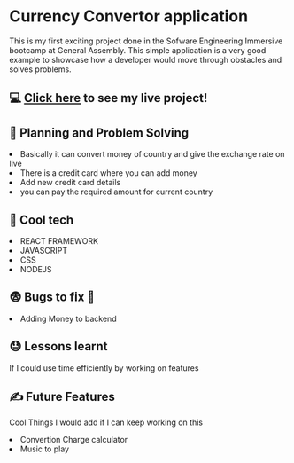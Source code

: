 # Currency Convertor application

This is my first exciting project done in the Sofware Engineering Immersive bootcamp at General Assembly. This simple application is a very good example to showcase how a developer would move through obstacles and solves problems. 

## :computer: [Click here](https://nameless-spire-56626.herokuapp.com/) to see my live project!

:pencil: Planning and Problem Solving
------------------------------------------------------------------------------
  
 <li>Basically it can convert money of country and give the exchange rate on live</li>
 <li>There is a credit card where you can add money</li>
 <li>Add new credit card details</li>
 <li>you can pay the required amount for current country</li>
 
 :rocket: Cool tech
 -----------------------------------------------------------------------
 <li>REACT FRAMEWORK</li>
 <li>JAVASCRIPT</li>
 <li>CSS</li>
 <li>NODEJS</li>
 
 
 :fearful: Bugs to fix :poop:
 ----------------------------------------------------------------------
 
 <li>Adding Money to backend</li>

 :sweat: Lessons learnt
 --------------------------------------------------------------------------
 
If I could use time efficiently by working on features
 
 :writing_hand: Future Features
 ------------------------------------------------------------------------------
 Cool Things I would add if I can keep working on this
 <li>Convertion Charge calculator</li>
 <li>Music to play</li>
 
 
 


 

